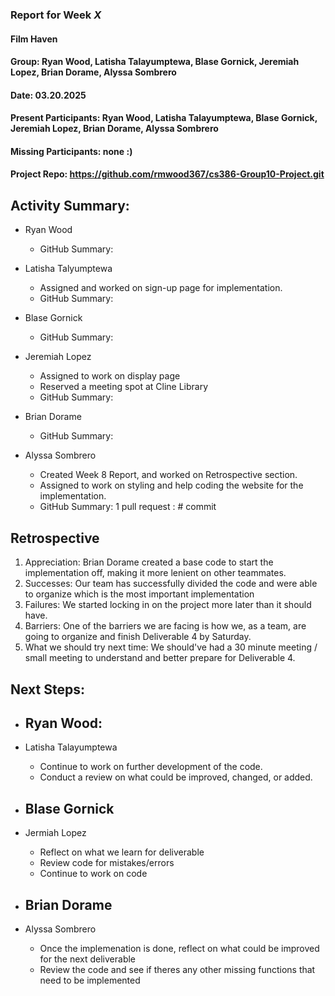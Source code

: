 ### Report for Week *X*

#### Film Haven
#### Group: Ryan Wood, Latisha Talayumptewa, Blase Gornick, Jeremiah Lopez, Brian Dorame, Alyssa Sombrero
#### Date: 03.20.2025
#### Present Participants: Ryan Wood, Latisha Talayumptewa, Blase Gornick, Jeremiah Lopez, Brian Dorame, Alyssa Sombrero
#### Missing Participants: none :)
#### Project Repo: https://github.com/rmwood367/cs386-Group10-Project.git

## Activity Summary:
* Ryan Wood
    - GitHub Summary:

* Latisha Talyumptewa
    - Assigned and worked on sign-up page for implementation.
    - GitHub Summary:

* Blase Gornick
    - GitHub Summary:

* Jeremiah Lopez
    - Assigned to work on display page
    - Reserved a meeting spot at Cline Library
    - GitHub Summary:

* Brian Dorame
    - GitHub Summary:

* Alyssa Sombrero
    - Created Week 8 Report, and worked on Retrospective section.
    - Assigned to work on styling and help coding the website for the implementation.
    - GitHub Summary: 1 pull request : # commit

## Retrospective
1. Appreciation: Brian Dorame created a base code to start the implementation off, making it more lenient on other teammates.
2. Successes: Our team has successfully divided the code and were able to organize which is the most important implementation
3. Failures: We started locking in on the project more later than it should have.
4. Barriers: One of the barriers we are facing is how we, as a team, are going to organize and finish Deliverable 4 by Saturday.
5. What we should try next time: We should've had a 30 minute meeting / small meeting to understand and better prepare for Deliverable 4.

## Next Steps:
* Ryan Wood:
    -

* Latisha Talayumptewa
    - Continue to work on further development of the code.
    - Conduct a review on what could be improved, changed, or added.

* Blase Gornick
    -

* Jermiah Lopez
    - Reflect on what we learn for deliverable
    - Review code for mistakes/errors
    - Continue to work on code

* Brian Dorame
    -

* Alyssa Sombrero
    - Once the implemenation is done, reflect on what could be improved for the next deliverable
    - Review the code and see if theres any other missing functions that need to be implemented
